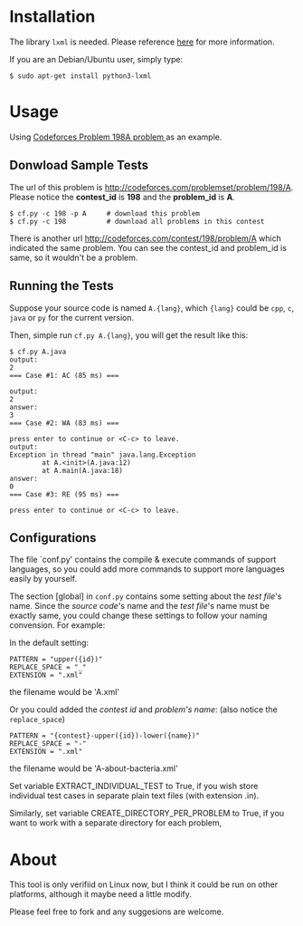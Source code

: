 # Installation
The library `lxml` is needed.  Please reference
[here](http://lxml.de/installation.html) for more information.

If you are an Debian/Ubuntu user, simply type:

    $ sudo apt-get install python3-lxml

# Usage
Using [Codeforces Problem 198A problem
](http://codeforces.com/problemset/problem/198/A) as an example.

## Donwload Sample Tests
The url of this problem is
<http://codeforces.com/problemset/problem/198/A>.  Please notice the
**contest_id** is **198** and the **problem_id** is **A**.

    $ cf.py -c 198 -p A     # download this problem
    $ cf.py -c 198          # download all problems in this contest

There is another url <http://codeforces.com/contest/198/problem/A> which
indicated the same problem.  You can see the contest_id and problem_id
is same, so it wouldn't be a problem.

## Running the Tests
Suppose your source code is named `A.{lang}`, which `{lang}` could be
`cpp`, `c`, `java` or `py` for the current version.

Then, simple run `cf.py A.{lang}`, you will get the result like this:

    $ cf.py A.java
    output:
    2
    === Case #1: AC (85 ms) ===

    output:
    2
    answer:
    3
    === Case #2: WA (83 ms) ===

    press enter to continue or <C-c> to leave.
    output:
    Exception in thread "main" java.lang.Exception
            at A.<init>(A.java:12)
            at A.main(A.java:18)
    answer:
    0
    === Case #3: RE (95 ms) ===

    press enter to continue or <C-c> to leave.

## Configurations
The file `conf.py' contains the compile & execute commands of support
languages, so you could add more commands to support more languages
easily by yourself.

The section [global] in `conf.py` contains some setting about the *test
file*'s name.  Since the *source code*'s name and the *test file*'s name
must be exactly same, you could change these settings to follow your
naming convension.  For example:

In the default setting:

    PATTERN = "upper({id})"
    REPLACE_SPACE = "_"
    EXTENSION = ".xml"

the filename would be 'A.xml'

Or you could added the *contest id* and *problem's name*: (also notice the
`replace_space`)

    PATTERN = "{contest}-upper({id})-lower({name})"
    REPLACE_SPACE = "-"
    EXTENSION = ".xml"

the filename would be 'A-about-bacteria.xml'

Set variable EXTRACT_INDIVIDUAL_TEST to True, if you wish store individual test
cases in separate plain text files (with extension .in).

Similarly, set variable CREATE_DIRECTORY_PER_PROBLEM to True, if you want to
work with a separate directory for each problem, 


# About
This tool is only verifiid on Linux now, but I think it could be run on
other platforms, although it maybe need a little modify.

Please feel free to fork and any suggesions are welcome.
